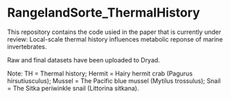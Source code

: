 # RangelandSorte_ThermalHistory

This repository contains the code usied in the paper that is currently under review: Local-scale thermal history influences metabolic reponse of marine invertebrates. 

Raw and final datasets have been uploaded to Dryad.

Note: TH = Thermal history; Hermit = Hairy hermit crab (Pagurus hirsutiusculus); Mussel = The Pacific blue mussel (Mytilus trossulus); Snail = The Sitka periwinkle snail (Littorina sitkana).
